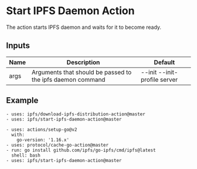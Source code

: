 # Start IPFS Daemon Action

The action starts IPFS daemon and waits for it to become ready.

## Inputs

| Name | Description | Default |
| --- | --- | --- |
| args | Arguments that should be passed to the ipfs daemon command | --init --init-profile server |

## Example

```
- uses: ipfs/download-ipfs-distribution-action@master
- uses: ipfs/start-ipfs-daemon-action@master
```

```
- uses: actions/setup-go@v2
  with:
    go-version: '1.16.x'
- uses: protocol/cache-go-action@master
- run: go install github.com/ipfs/go-ipfs/cmd/ipfs@latest
  shell: bash
- uses: ipfs/start-ipfs-daemon-action@master
```
